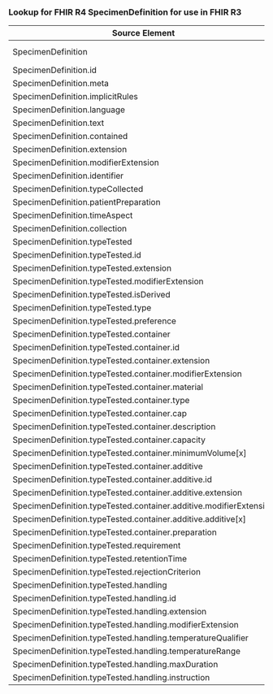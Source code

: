 ### Lookup for FHIR R4 SpecimenDefinition for use in FHIR R3

| Source Element | Usage | Target |
| -------------- | ----- | ------ |
| SpecimenDefinition | UseExtension | http://hl7.org/fhir/4.0/StructureDefinition/extension-SpecimenDefinition |
| SpecimenDefinition.id | UseExtensionFromAncestor | - |
| SpecimenDefinition.meta | UseExtensionFromAncestor | - |
| SpecimenDefinition.implicitRules | UseExtensionFromAncestor | - |
| SpecimenDefinition.language | UseExtensionFromAncestor | - |
| SpecimenDefinition.text | UseExtensionFromAncestor | - |
| SpecimenDefinition.contained | UseExtensionFromAncestor | - |
| SpecimenDefinition.extension | UseExtensionFromAncestor | - |
| SpecimenDefinition.modifierExtension | UseExtensionFromAncestor | - |
| SpecimenDefinition.identifier | UseExtensionFromAncestor | - |
| SpecimenDefinition.typeCollected | UseExtensionFromAncestor | - |
| SpecimenDefinition.patientPreparation | UseExtensionFromAncestor | - |
| SpecimenDefinition.timeAspect | UseExtensionFromAncestor | - |
| SpecimenDefinition.collection | UseExtensionFromAncestor | - |
| SpecimenDefinition.typeTested | UseExtensionFromAncestor | - |
| SpecimenDefinition.typeTested.id | UseExtensionFromAncestor | - |
| SpecimenDefinition.typeTested.extension | UseExtensionFromAncestor | - |
| SpecimenDefinition.typeTested.modifierExtension | UseExtensionFromAncestor | - |
| SpecimenDefinition.typeTested.isDerived | UseExtensionFromAncestor | - |
| SpecimenDefinition.typeTested.type | UseExtensionFromAncestor | - |
| SpecimenDefinition.typeTested.preference | UseExtensionFromAncestor | - |
| SpecimenDefinition.typeTested.container | UseExtensionFromAncestor | - |
| SpecimenDefinition.typeTested.container.id | UseExtensionFromAncestor | - |
| SpecimenDefinition.typeTested.container.extension | UseExtensionFromAncestor | - |
| SpecimenDefinition.typeTested.container.modifierExtension | UseExtensionFromAncestor | - |
| SpecimenDefinition.typeTested.container.material | UseExtensionFromAncestor | - |
| SpecimenDefinition.typeTested.container.type | UseExtensionFromAncestor | - |
| SpecimenDefinition.typeTested.container.cap | UseExtensionFromAncestor | - |
| SpecimenDefinition.typeTested.container.description | UseExtensionFromAncestor | - |
| SpecimenDefinition.typeTested.container.capacity | UseExtensionFromAncestor | - |
| SpecimenDefinition.typeTested.container.minimumVolume[x] | UseExtensionFromAncestor | - |
| SpecimenDefinition.typeTested.container.additive | UseExtensionFromAncestor | - |
| SpecimenDefinition.typeTested.container.additive.id | UseExtensionFromAncestor | - |
| SpecimenDefinition.typeTested.container.additive.extension | UseExtensionFromAncestor | - |
| SpecimenDefinition.typeTested.container.additive.modifierExtension | UseExtensionFromAncestor | - |
| SpecimenDefinition.typeTested.container.additive.additive[x] | UseExtensionFromAncestor | - |
| SpecimenDefinition.typeTested.container.preparation | UseExtensionFromAncestor | - |
| SpecimenDefinition.typeTested.requirement | UseExtensionFromAncestor | - |
| SpecimenDefinition.typeTested.retentionTime | UseExtensionFromAncestor | - |
| SpecimenDefinition.typeTested.rejectionCriterion | UseExtensionFromAncestor | - |
| SpecimenDefinition.typeTested.handling | UseExtensionFromAncestor | - |
| SpecimenDefinition.typeTested.handling.id | UseExtensionFromAncestor | - |
| SpecimenDefinition.typeTested.handling.extension | UseExtensionFromAncestor | - |
| SpecimenDefinition.typeTested.handling.modifierExtension | UseExtensionFromAncestor | - |
| SpecimenDefinition.typeTested.handling.temperatureQualifier | UseExtensionFromAncestor | - |
| SpecimenDefinition.typeTested.handling.temperatureRange | UseExtensionFromAncestor | - |
| SpecimenDefinition.typeTested.handling.maxDuration | UseExtensionFromAncestor | - |
| SpecimenDefinition.typeTested.handling.instruction | UseExtensionFromAncestor | - |
